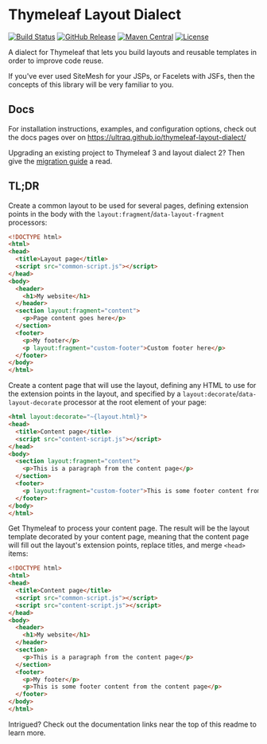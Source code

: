 
Thymeleaf Layout Dialect
========================

[![Build Status](https://travis-ci.org/ultraq/thymeleaf-layout-dialect.svg)](https://travis-ci.org/ultraq/thymeleaf-layout-dialect)
[![GitHub Release](https://img.shields.io/github/release/ultraq/thymeleaf-layout-dialect.svg?maxAge=3600)](https://github.com/ultraq/thymeleaf-layout-dialect/releases/latest)
[![Maven Central](https://img.shields.io/maven-central/v/nz.net.ultraq.thymeleaf/thymeleaf-layout-dialect.svg?maxAge=3600)](http://search.maven.org/#search|ga|1|g%3A%22nz.net.ultraq.thymeleaf%22%20AND%20a%3A%22thymeleaf-layout-dialect%22)
[![License](https://img.shields.io/github/license/ultraq/thymeleaf-layout-dialect.svg?maxAge=2592000)](https://github.com/ultraq/thymeleaf-layout-dialect/blob/master/LICENSE.txt)

A dialect for Thymeleaf that lets you build layouts and reusable templates in
order to improve code reuse.

If you've ever used SiteMesh for your JSPs, or Facelets with JSFs, then the
concepts of this library will be very familiar to you.


Docs
----

For installation instructions, examples, and configuration options, check out
the docs pages over on https://ultraq.github.io/thymeleaf-layout-dialect/

Upgrading an existing project to Thymeleaf 3 and layout dialect 2?  Then give
the [migration guide](https://ultraq.github.io/thymeleaf-layout-dialect/MigrationGuide.html)
a read.


TL;DR
-----

Create a common layout to be used for several pages, defining extension points
in the body with the `layout:fragment`/`data-layout-fragment` processors:

```html
<!DOCTYPE html>
<html>
<head>
  <title>Layout page</title>
  <script src="common-script.js"></script>
</head>
<body>
  <header>
    <h1>My website</h1>
  </header>
  <section layout:fragment="content">
    <p>Page content goes here</p>
  </section>
  <footer>
    <p>My footer</p>
    <p layout:fragment="custom-footer">Custom footer here</p>
  </footer>  
</body>
</html>
```

Create a content page that will use the layout, defining any HTML to use for the
extension points in the layout, and specified by a `layout:decorate`/`data-layout-decorate`
processor at the root element of your page:

```html
<html layout:decorate="~{layout.html}">
<head>
  <title>Content page</title>
  <script src="content-script.js"></script>
</head>
<body>
  <section layout:fragment="content">
    <p>This is a paragraph from the content page</p>
  </section>
  <footer>
    <p layout:fragment="custom-footer">This is some footer content from the content page</p>
  </footer>
</body>
</html>
```

Get Thymeleaf to process your content page.  The result will be the layout
template decorated by your content page, meaning that the content page will fill
out the layout's extension points, replace titles, and merge `<head>` items:

```html
<!DOCTYPE html>
<html>
<head>
  <title>Content page</title>
  <script src="common-script.js"></script>
  <script src="content-script.js"></script>
</head>
<body>
  <header>
    <h1>My website</h1>
  </header>
  <section>
    <p>This is a paragraph from the content page</p>
  </section>
  <footer>
    <p>My footer</p>
    <p>This is some footer content from the content page</p>
  </footer>  
</body>
</html>
```

Intrigued?  Check out the documentation links near the top of this readme to
learn more.
